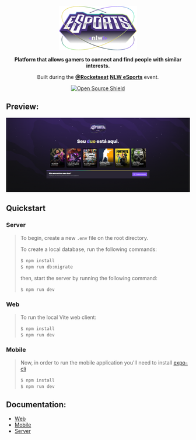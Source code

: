 <br>
<p align="center">
  <img src="web/src/assets/logo-nlw-esports.png" alt="Next Level Week E-Sports Logo"/>
</p>
<p align="center">
  <strong>Platform that allows gamers to connect and find people with similar interests.</strong>
</p>
<p align="center">
  Built during the <a href="https://github.com/Rocketseat"><strong>@Rocketseat</strong></a> <a href="https://lp.rocketseat.com.br/nlw?referralId=lucas-75728"><strong>NLW eSports</strong></a> event.
</p>
<p align="center">
  <a href="LICENSE"><img src="https://img.shields.io/badge/OPEN-SOURCE-6c21a6?style=for-the-badge" alt="Open Source Shield"></a>
</p>


## Preview:
<img src="https://github.com/LucasVieiraS/NLW-eSports/blob/main/assets/nlw-esports-web.png?raw=true">


## Quickstart

 ### Server
>
> To begin, create a new ``.env`` file on the root directory.
>
>To create a local database, run the following commands:
>```sh
>$ npm install
>$ npm run db:migrate
>```
>
>then, start the server by running the following command:
>```sh
>$ npm run dev
>```

### Web
>
>To run the local Vite web client:
>```sh
>$ npm install
>$ npm run dev
>```

### Mobile
>
>Now, in order to run the mobile application you'll need to install [expo-cli](https://docs.expo.dev/workflow/expo-cli/)
>```sh
>$ npm install
>$ npm run dev
>```

## Documentation:
- [Web](web#readme)
- [Mobile](mobile#readme)
- [Server](server#readme)
